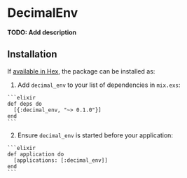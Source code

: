 # DecimalEnv

**TODO: Add description**

## Installation

If [available in Hex](https://hex.pm/docs/publish), the package can be installed as:

  1. Add `decimal_env` to your list of dependencies in `mix.exs`:

    ```elixir
    def deps do
      [{:decimal_env, "~> 0.1.0"}]
    end
    ```

  2. Ensure `decimal_env` is started before your application:

    ```elixir
    def application do
      [applications: [:decimal_env]]
    end
    ```

